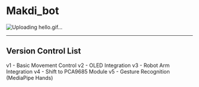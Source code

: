 # Makdi_bot

![Uploading hello.gif…]()


------------------------
Version Control List
------------------------
v1 - Basic Movement Control
v2 - OLED Integration
v3 - Robot Arm Integration
v4 - Shift to PCA9685 Module
v5 - Gesture Recognition (MediaPipe Hands)

